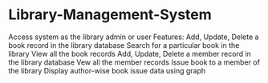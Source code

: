 # Library-Management-System
Access system as the library admin or user
Features:
  Add, Update, Delete a book record in the library database
  Search for a particular book in the library
  View all the book records
  Add, Update, Delete a member record in the library database
  Vew all the member records
  Issue book to a member of the library
  Display author-wise book issue data using graph
